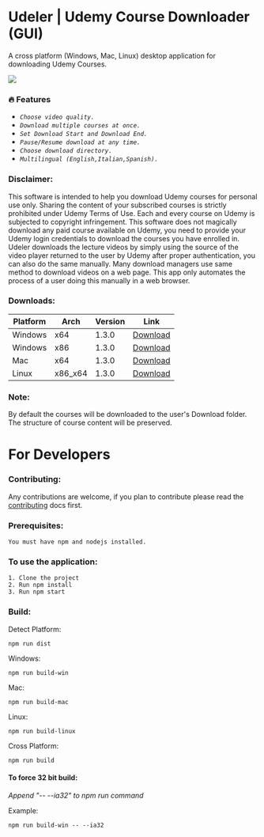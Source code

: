 # Udeler | Udemy Course Downloader (GUI)
A cross platform (Windows, Mac, Linux) desktop application for downloading Udemy Courses.

![](https://i.imgur.com/nsaAgDU.gif)

### :fire: Features
* _`Choose video quality.`_
* _`Download multiple courses at once.`_
* _`Set Download Start and Download End.`_
* _`Pause/Resume download at any time.`_
* _`Choose download directory.`_
* _`Multilingual (English,Italian,Spanish).`_

### Disclaimer: 
This software is intended to help you download Udemy courses for personal use only. Sharing the content of your subscribed courses is strictly prohibited under Udemy Terms of Use. Each and every course on Udemy is subjected to copyright infringement. 
This software does not magically download any paid course available on Udemy, you need to provide your Udemy login credentials to download the courses you have enrolled in. Udeler downloads the lecture videos by simply using the source of the video player returned to the user by Udemy after proper authentication, you can also do the same manually. Many download managers use same method to download videos on a web page. This app only automates the process of a user doing this manually in a web browser. 

### Downloads:

| Platform | Arch | Version | Link|
| --- | --- | --- | --- |
| Windows | x64 | 1.3.0 | [Download](https://github.com/FaisalUmair/udemy-downloader-gui/releases/download/v1.3.0/Udeler-Setup-1.3.0-windows-x64.exe)|
| Windows | x86 | 1.3.0 | [Download](https://github.com/FaisalUmair/udemy-downloader-gui/releases/download/v1.3.0/Udeler-Setup-1.3.0-windows-x86.exe)|
| Mac | x64 | 1.3.0 | [Download](https://github.com/FaisalUmair/udemy-downloader-gui/releases/download/v1.3.0/Udeler-1.3.0-mac.zip)|
| Linux | x86_x64 | 1.3.0 | [Download](https://github.com/FaisalUmair/udemy-downloader-gui/releases/download/v1.3.0/Udeler-1.3.0-linux-x86_x64.AppImage)|

### Note: 
By default the courses will be downloaded to the user's Download folder. The structure of course content will be preserved.

# For Developers

### Contributing:
Any contributions are welcome, if you plan to contribute please read the [contributing](https://github.com/FaisalUmair/udemy-downloader-gui/blob/master/CONTRIBUTING.md) docs first.

### Prerequisites:
```
You must have npm and nodejs installed.
```
### To use the application:
``` 
1. Clone the project
2. Run npm install 
3. Run npm start
```
### Build:
Detect Platform:
``` 
npm run dist
``` 
Windows:
``` 
npm run build-win
``` 
Mac:
``` 
npm run build-mac
``` 
Linux:
``` 
npm run build-linux
``` 
Cross Platform:
``` 
npm run build
``` 
#### To force 32 bit build:
*Append "-- --ia32" to npm run command*

Example:
``` 
npm run build-win -- --ia32
```
